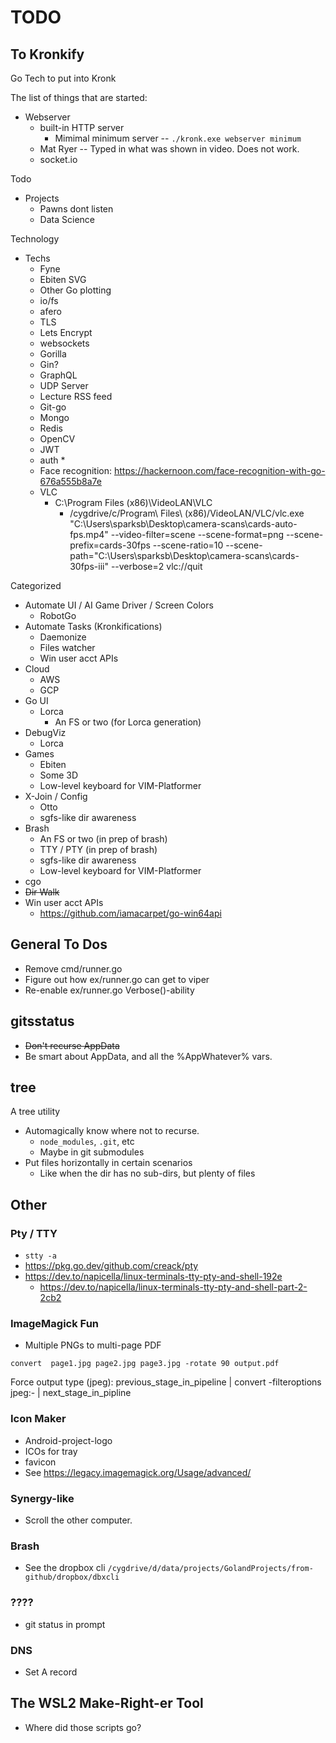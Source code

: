 # TODO

## To Kronkify

Go Tech to put into Kronk

The list of things that are started:

* Webserver
  * built-in HTTP server
    * Mimimal minimum server -- `./kronk.exe webserver minimum`
  * Mat Ryer -- Typed in what was shown in video. Does not work.
  * socket.io

Todo

* Projects
  * Pawns dont listen
  * Data Science

Technology

* Techs
  * Fyne
  * Ebiten SVG
  * Other Go plotting
  * io/fs
  * afero
  * TLS
  * Lets Encrypt
  * websockets
  * Gorilla
  * Gin?
  * GraphQL
  * UDP Server
  * Lecture RSS feed
  * Git-go
  * Mongo
  * Redis
  * OpenCV
  * JWT
  * auth *
  * Face recognition: https://hackernoon.com/face-recognition-with-go-676a555b8a7e
  * VLC
    * C:\Program Files (x86)\VideoLAN\VLC
      * /cygdrive/c/Program\ Files\ \(x86\)/VideoLAN/VLC/vlc.exe "C:\Users\sparksb\Desktop\camera-scans\cards-auto-fps.mp4" --video-filter=scene --scene-format=png --scene-prefix=cards-30fps --scene-ratio=10 --scene-path="C:\Users\sparksb\Desktop\camera-scans\cards-30fps-iii" --verbose=2 vlc://quit

Categorized

* Automate UI / AI Game Driver / Screen Colors
  * RobotGo
* Automate Tasks (Kronkifications)
  * Daemonize
  * Files watcher
  * Win user acct APIs
* Cloud
  * AWS
  * GCP
* Go UI
  * Lorca
    * An FS or two (for Lorca generation)
* DebugViz
  * Lorca
* Games
  * Ebiten
  * Some 3D
  * Low-level keyboard for VIM-Platformer
* X-Join / Config
  * Otto
  * sgfs-like dir awareness
* Brash
  * An FS or two (in prep of brash)
  * TTY / PTY (in prep of brash)
  * sgfs-like dir awareness
  * Low-level keyboard for VIM-Platformer
* cgo
* ~~Dir Walk~~
* Win user acct APIs
  * https://github.com/iamacarpet/go-win64api

## General To Dos

* Remove cmd/runner.go
* Figure out how ex/runner.go can get to viper
* Re-enable ex/runner.go Verbose()-ability

## gitsstatus

* ~~Don't recurse AppData~~
* Be smart about AppData, and all the %AppWhatever% vars.

## tree

A tree utility

* Automagically know where not to recurse.
  * `node_modules`, `.git`, etc
  * Maybe in git submodules
* Put files horizontally in certain scenarios
  * Like when the dir has no sub-dirs, but plenty of files

## Other

### Pty / TTY

* `stty -a`
* https://pkg.go.dev/github.com/creack/pty
* https://dev.to/napicella/linux-terminals-tty-pty-and-shell-192e
  * https://dev.to/napicella/linux-terminals-tty-pty-and-shell-part-2-2cb2

### ImageMagick Fun

* Multiple PNGs to multi-page PDF

```shell
convert  page1.jpg page2.jpg page3.jpg -rotate 90 output.pdf
```

Force output type (jpeg):
previous_stage_in_pipeline | convert -filteroptions jpeg:- | next_stage_in_pipline

### Icon Maker

* Android-project-logo
* ICOs for tray
* favicon
* See https://legacy.imagemagick.org/Usage/advanced/

### Synergy-like

* Scroll the other computer.

### Brash

* See the dropbox cli `/cygdrive/d/data/projects/GolandProjects/from-github/dropbox/dbxcli`

### ????

* git status in prompt

### DNS

* Set A record

## The WSL2 Make-Right-er Tool

* Where did those scripts go?


